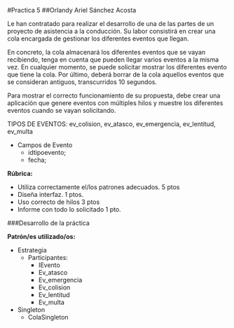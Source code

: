 #Practica 5
##Orlandy Ariel Sánchez Acosta

Le han contratado para realizar el desarrollo de una de las partes de un proyecto de asistencia a la conducción.
Su labor consistirá en crear una cola  encargada de gestionar los diferentes eventos que llegan.

En concreto, la cola almacenará los diferentes eventos que se vayan recibiendo, tenga en cuenta que pueden llegar varios eventos a la misma vez.  En cualquier momento, se puede solicitar mostrar los diferentes evento que tiene la cola. Por último, deberá borrar de la cola aquellos eventos que se consideran antiguos, transcurridos 10 segundos.


Para mostrar el correcto funcionamiento de su propuesta, debe crear una aplicación que genere eventos con múltiples hilos y muestre los diferentes eventos  cuando se vayan solicitando.


TIPOS DE EVENTOS: ev_colision, ev_atasco, ev_emergencia, ev_lentitud, ev_multa
* Campos de Evento
	* idtipoevento;
	* fecha;

**Rúbrica:**

* Utiliza correctamente el/los patrones adecuados. 5 ptos
* Diseña interfaz. 1 ptos.
* Uso correcto de hilos 3 ptos
* Informe con todo lo solicitado 1 pto.

###Desarrollo de la práctica

**Patrón/es utilizado/os:**
* Estrategia
	* Participantes:
    	* IEvento
    	* Ev_atasco
    	* Ev_emergencia
    	* Ev_colision
    	* Ev_lentitud
    	* Ev_multa
* Singleton
	* ColaSingleton
